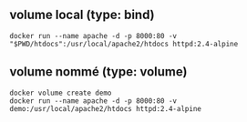 
## volume local (type: bind)
```
docker run --name apache -d -p 8000:80 -v "$PWD/htdocs":/usr/local/apache2/htdocs httpd:2.4-alpine
```

## volume nommé (type: volume)
```
docker volume create demo
docker run --name apache -d -p 8000:80 -v demo:/usr/local/apache2/htdocs httpd:2.4-alpine
```